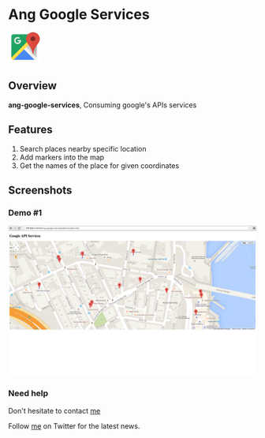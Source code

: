 # Ang Google Services

![Google Map icon](https://github.com/khalednobani/ang-google-services/blob/master/assets/img/google-map-icon.png?raw=true)

## Overview

**ang-google-services**, Consuming google's APIs services


## Features

1. Search places nearby specific location
2. Add markers into the map
3. Get the names of the place for given coordinates

## Screenshots

### Demo #1

![Demo 1](https://github.com/khalednobani/ang-google-services/blob/master/assets/img/1.%20Demo%20%231.png?raw=true)


### Need help

Don't hesitate to contact [me](mailto:khaled.z.nobani@gmail.com)

Follow [me](https://twitter.com/khalednobani) on Twitter for the latest news.


